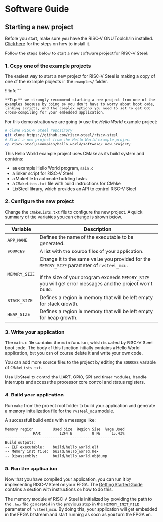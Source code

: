 # Software Guide

<h2>Starting a new project</h2>

Before you start, make sure you have the RISC-V GNU Toolchain installed. [Click here](softwareguide.md) for the steps on how to install it.

Follow the steps below to start a new software project for RISC-V Steel:

### 1. Copy one of the example projects

The easiest way to start a new project for RISC-V Steel is making a copy of one of the example projects in the `examples/` folder.

!!!info ""

    **Tip:** we strongly recommend starting a new project from one of the examples because by doing so you don't have to worry about boot code, linking scripts, and the complex options you need to set to get GCC cross-compiling for your embedded application.

For this demonstration we are going to use the *Hello World* example project:

```bash
# Clone RISC-V Steel repository
git clone https://github.com/riscv-steel/riscv-steel
# Start a new project from the Hello World example project
cp riscv-steel/examples/hello_world/software/ new_project/
```

This Hello World example project uses CMake as its build system and contains:

- an example Hello World program, `main.c`
- a linker script for RISC-V Steel
- a Makefile to automate building tasks
- a `CMakeLists.txt` file with build instructions for CMake
- LibSteel library, which provides an API to control RISC-V Steel

### 2. Configure the new project

Change the `CMakeLists.txt` file to configure the new project. A quick summary of the variables you can change is shown below.   

| Variable            | Description                                                                                                       |
| ------------------- | ----------------------------------------------------------------------------------------------------------------- |
| ``APP_NAME``        | Defines the name of the executable to be generated.                                                               |
| ``SOURCES``         | A list with the source files of your application.                                                                 |
| ``MEMORY_SIZE``     | Change it to the same value you provided for the `MEMORY_SIZE` parameter of `rvsteel_mcu`.</br></br>If the size of your program exceeds `MEMORY_SIZE` you will get error messages and the project won't build. |
| ``STACK_SIZE``      | Defines a region in memory that will be left empty for stack growth.                                              |
| ``HEAP_SIZE``       | Defines a region in memory that will be left empty for heap growth.                                               |

### 3. Write your application

The `main.c` file contains the `main` function, which is called by RISC-V Steel boot code. The body of this function initially contains a Hello World application, but you can of course delete it and write your own code.

You can add more source files to the project by editing the `SOURCES` variable of `CMakeLists.txt`.

Use LibSteel to control the UART, GPIO, SPI and timer modules, handle interrupts and access the processor core control and status registers.

### 4. Build your application

Run `make` from the project root folder to build your application and generate a memory initialization file for the `rvsteel_mcu` module.

A successfull build ends with a message like:

```bash
Memory region         Used Size  Region Size  %age Used
             RAM:        1264 B         8 KB     15.43%
-------------------------------------------------------
Build outputs:
-- ELF executable:    build/hello_world.elf
-- Memory init file:  build/hello_world.hex
-- Disassembly:       build/hello_world.objdump
```

### 5. Run the application

Now that you have compiled your application, you can run it by implementing RISC-V Steel on your FPGA. The [Getting Started Guide](gettingstarted.md#4-port-risc-v-steel-to-your-fpga) contains a section with instructions on how to do this.

The memory module of RISC-V Steel is initialized by providing the path to the `.hex` file generated in the previous step in the `MEMORY_INIT_FILE` parameter of `rvsteel_mcu`. By doing this, your application will get embedded in the FPGA bitstream and start running as soon as you turn the FPGA on.

</br>
</br>